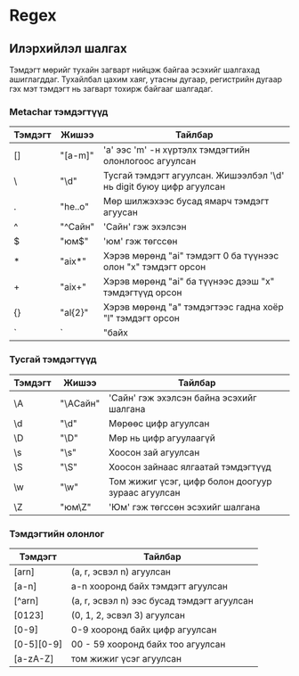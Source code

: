 # Regex

## Илэрхийлэл шалгах

Тэмдэгт мөрийг тухайн загварт нийцэж байгаа эсэхийг шалгахад ашиглагддаг. Тухайлбал цахим хаяг, утасны дугаар, регистрийн дугаар гэх мэт тэмдэгт нь загварт тохирж байгааг шалгадаг.

### Metachar тэмдэгтүүд

| Тэмдэгт  | Жишээ         |Тайлбар                                                                      |
| ---      | -----------   | --------------------------------------------------------------------------- |
|    []	   |  "[a-m]"	   | 'a' ээс 'm' -н хүртэлх тэмдэгтийн олонлогоос агуулсан                       |
|     \    | "\d"	         | Тусгай тэмдэгт агуулсан. Жишээлбэл '\d' нь digit буюу цифр агуулсан     	   |
|     .    | "he..o"	      | Мөр шилжэхээс бусад ямарч тэмдэгт агуусан                   	               |
|     ^    |  "^Сайн"	   | 'Сайн' гэж эхэлсэн                                                          |
|     $    | "юм$"	      | 'юм' гэж төгссөн                                                          	|
|     *    | "aix*"	      | Хэрэв мөрөнд "ai" тэмдэгт 0 ба түүнээс олон "x" тэмдэгт орсон   	         |
|     +    | "aix+"	      | Хэрэв мөрөнд "ai" ба түүнээс дээш "x" тэмдэгтүүд орсон	                     |
|    {}    | "al{2}"	      | Хэрэв мөрөнд "a" тэмдэгтээс гадна хоёр "l" тэмдэгт орсон  	               |
|     `|`    | "байх|байна"  | Аль нэгийг нь агуулсан                                                 	   |

### Тусгай тэмдэгтүүд

| Тэмдэгт  | Жишээ         |Тайлбар                                                                      |
| ---      | -----------   | --------------------------------------------------------------------------- |
|    \A	   |  "\AСайн"	   | 'Сайн' гэж эхэлсэн байна эсэхийг шалгана                                       |
|    \d    |  "\d"	       | Мөрөөс цифр агуулсан                                                        |
|    \D    | 	"\D"	       | Мөр нь цифр агуулаагүй                                                       |
|    \s    | 	"\s"	       | Хоосон зай агуулсан  	                                                       |
|    \S    | 	"\S"	       | Хоосон зайнаас ялгаатай тэмдэгтүүд                       	                   |
|    \w    |  "\w"	       | Том жижиг үсэг, цифр болон доогуур зураас агуулсан                          |
|    \Z    | "юм\Z"        | 'Юм' гэж төгссөн эсэхийг шалгана                                               	   |

### Тэмдэгтийн олонлог

| Тэмдэгт         | Тайлбар                                                                    |
| ---             | -------------------------------------------------------------------------- |
|  [arn]          | (a, r, эсвэл n) агуулсан                                                   |
|  [a-n]          |  a-n хооронд байх тэмдэгт агуулсан                                         |
|  [^arn]         | (a, r, эсвэл n) ээс бусад тэмдэгт агуулсан                                 |
|  [0123]         | (0, 1, 2, эсвэл 3) агуулсан	                                               |
|  [0-9]          | 0-9 хооронд байх цифр агуулсан                        	                   |
|  [0-5][0-9]     | 00 - 59 хооронд байх тоо агуулсан                                          |
|  [a-zA-Z]       | том жижиг үсэг агуулсан                                               	   |
